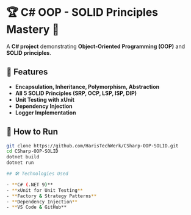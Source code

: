 # 🏆 C# OOP - SOLID Principles Mastery 🚀

A **C# project** demonstrating **Object-Oriented Programming (OOP)** and **SOLID principles**.

## 📌 Features
- **Encapsulation, Inheritance, Polymorphism, Abstraction**
- **All 5 SOLID Principles (SRP, OCP, LSP, ISP, DIP)**
- **Unit Testing with xUnit**
- **Dependency Injection**
- **Logger Implementation**

## 🚀 How to Run
```bash
git clone https://github.com/HarisTechWerk/CSharp-OOP-SOLID.git
cd CSharp-OOP-SOLID
dotnet build
dotnet run

## 🛠 Technologies Used

- **C# (.NET 9)**
- **xUnit for Unit Testing**
- **Factory & Strategy Patterns**
- **Dependency Injection**
- **VS Code & GitHub**